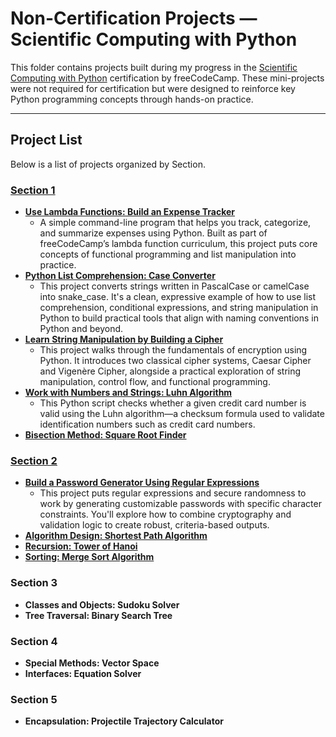 # Non-Certification Projects — Scientific Computing with Python

This folder contains projects built during my progress in the [Scientific Computing with Python](https://www.freecodecamp.org/learn/scientific-computing-with-python/) certification by freeCodeCamp. These mini-projects were not required for certification but were designed to reinforce key Python programming concepts through hands-on practice.

---

## Project List

Below is a list of projects organized by Section.

### [**Section 1**](./Section%201)
- [**Use Lambda Functions: Build an Expense Tracker**](./Section%201/Expense%20Tracker)
  - A simple command-line program that helps you track, categorize, and summarize expenses using Python. Built as part of freeCodeCamp’s lambda function curriculum, this project puts core concepts of functional programming and list manipulation into practice.
- [**Python List Comprehension: Case Converter**](./Section%201/Case%20Converter)
  - This project converts strings written in PascalCase or camelCase into snake_case. It's a clean, expressive example of how to use list comprehension, conditional expressions, and string manipulation in Python to build practical tools that align with naming conventions in Python and beyond.
- [**Learn String Manipulation by Building a Cipher**](./Section%201/cipher)
  - This project walks through the fundamentals of encryption using Python. It introduces two classical cipher systems, Caesar Cipher and Vigenère Cipher, alongside a practical exploration of string manipulation, control flow, and functional programming.
- [**Work with Numbers and Strings: Luhn Algorithm**](./Section%201/Luhn%20Algo)
  - This Python script checks whether a given credit card number is valid using the Luhn algorithm—a checksum formula used to validate identification numbers such as credit card numbers.
- [**Bisection Method: Square Root Finder**](./Section%201/Find%20the%20Square%20Root%20of%20a%20Number)

### [**Section 2**](./Section%202)
- [**Build a Password Generator Using Regular Expressions**](./Section%202/Password%20Generator)
  - This project puts regular expressions and secure randomness to work by generating customizable passwords with specific character constraints. You'll explore how to combine cryptography and validation logic to create robust, criteria-based outputs.
- [**Algorithm Design: Shortest Path Algorithm**](./Section%202/Shortest%20Path)
- [**Recursion: Tower of Hanoi**](./Section%202/Tower%20of%20Hanoi%20Puzzle)
- [**Sorting: Merge Sort Algorithm**](./Section%202/Merge%20Sort%20Algo)

### Section 3
- **Classes and Objects: Sudoku Solver**
- **Tree Traversal: Binary Search Tree**

### Section 4
- **Special Methods: Vector Space**
- **Interfaces: Equation Solver**

### Section 5
- **Encapsulation: Projectile Trajectory Calculator**
